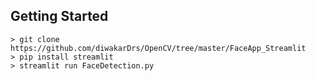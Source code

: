 ## Getting Started
```
> git clone https://github.com/diwakarDrs/OpenCV/tree/master/FaceApp_Streamlit
> pip install streamlit
> streamlit run FaceDetection.py
```
